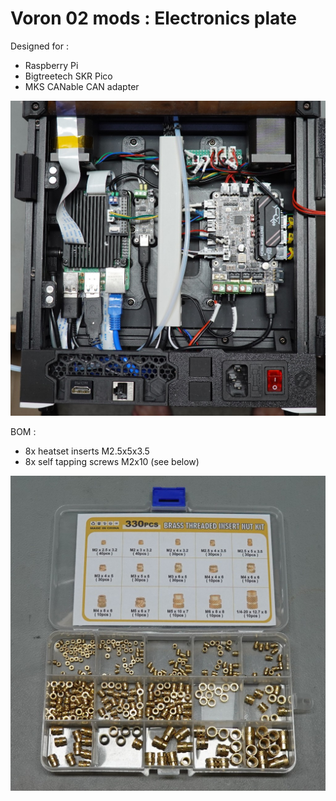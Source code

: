 # Voron 02 mods : Electronics plate

Designed for :

- Raspberry Pi
- Bigtreetech SKR Pico
- MKS CANable CAN adapter

![](https://github.com/yet-another-average-joe/Voron-0.2-mods/blob/main/Electronics_Plate/images/Electronics.JPG)

BOM :

- 8x heatset inserts M2.5x5x3.5
- 8x self tapping screws M2x10 (see below)

![](https://github.com/yet-another-average-joe/Voron-0.2-mods/blob/main/Electronics_Plate/images/Inserts.JPG)
